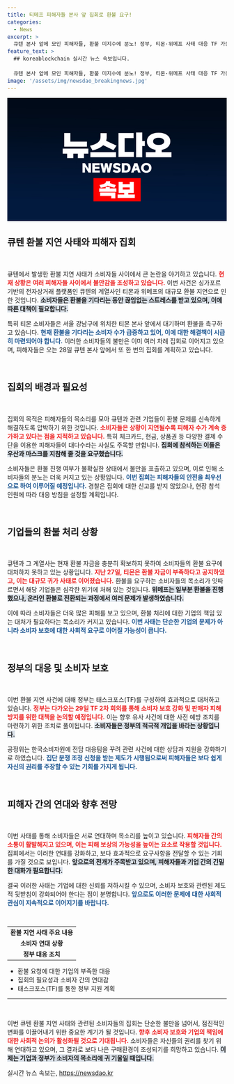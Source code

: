 ```yaml
---
title: 티메프 피해자들 본사 앞 집회로 환불 요구!
categories:
  - News
excerpt: >
  큐텐 본사 앞에 모인 피해자들, 환불 미지수에 분노! 정부, 티몬·위메프 사태 대응 TF 가동… 진실을 밝혀라! 클릭하여 사건의 전말을 확인하세요.
feature_text: >
  ## koreablockchain 실시간 뉴스 속보입니다.

  큐텐 본사 앞에 모인 피해자들, 환불 미지수에 분노! 정부, 티몬·위메프 사태 대응 TF 가동… 진실을 밝혀라! 클릭하여 사건의 전말을 확인하세요.
image: '/assets/img/newsdao_breakingnews.jpg'
---
```


<p><img src="/assets/img/newsdao_breakingnews.jpg" alt="koreablockchain 속보" /></p>

<h2 data-ke-size="size26">큐텐 환불 지연 사태와 피해자 집회</h2>

<p data-ke-size="size16">&nbsp;</p>

<p>큐텐에서 발생한 환불 지연 사태가 소비자들 사이에서 큰 논란을 야기하고 있습니다. <b><span style="color: #ee2323;">현재 상황은 여러 피해자들 사이에서 불안감을 조성하고 있습니다.</span></b> 이번 사건은 싱가포르 기반의 전자상거래 플랫폼인 큐텐의 계열사인 티몬과 위메프의 대규모 환불 지연으로 인한 것입니다. <b><span style="background-color: #21538527;">소비자들은 환불을 기다리는 동안 끊임없는 스트레스를 받고 있으며, 이에 따른 대책이 필요합니다.</span></b> </p>

<p>특히 티몬 소비자들은 서울 강남구에 위치한 티몬 본사 앞에서 대기하며 환불을 촉구하고 있습니다. <b><span style="color: #1a5490;">현재 환불을 기다리는 소비자 수가 급증하고 있어, 이에 대한 해결책이 시급히 마련되어야 합니다.</span></b> 이러한 소비자들의 불만은 이미 여러 차례 집회로 이어지고 있으며, 피해자들은 오는 28일 큐텐 본사 앞에서 또 한 번의 집회를 계획하고 있습니다. </p>

<p data-ke-size="size16">&nbsp;</p>

<h2 data-ke-size="size26">집회의 배경과 필요성</h2>

<p data-ke-size="size16">&nbsp;</p>

<p>집회의 목적은 피해자들의 목소리를 모아 큐텐과 관련 기업들이 환불 문제를 신속하게 해결하도록 압박하기 위한 것입니다. <b><span style="color: #ee2323;">소비자들은 상황이 지연될수록 피해자 수가 계속 증가하고 있다는 점을 지적하고 있습니다.</span></b> 특히 체크카드, 현금, 상품권 등 다양한 결제 수단을 이용한 피해자들이 대다수라는 사실도 주목할 만합니다. <b><span style="background-color: #21538527;">집회에 참석하는 이들은 우산과 마스크를 지참해 줄 것을 요구했습니다.</span></b> </p>

<p>소비자들은 환불 진행 여부가 불확실한 상태에서 불만을 표출하고 있으며, 이로 인해 소비자들의 분노는 더욱 커지고 있는 상황입니다. <b><span style="color: #1a5490;">이번 집회는 피해자들의 안전을 최우선으로 하여 이루어질 예정입니다.</span></b> 경찰은 집회에 대한 신고를 받지 않았으나, 현장 참석 인원에 따라 대응 방침을 설정할 계획입니다. </p>

<p data-ke-size="size16">&nbsp;</p>

<h2 data-ke-size="size26">기업들의 환불 처리 상황</h2>

<p data-ke-size="size16">&nbsp;</p>

<p>큐텐과 그 계열사는 현재 환불 자금을 충분히 확보하지 못하여 소비자들의 환불 요구에 대처하지 못하고 있는 상황입니다. <b><span style="color: #ee2323;">지난 27일, 티몬은 환불 자금이 부족하다고 공지하였고, 이는 대규모 귀가 사태로 이어졌습니다.</span></b> 환불을 요구하는 소비자들의 목소리가 잇따르면서 해당 기업들은 심각한 위기에 처해 있는 것입니다. <b><span style="background-color: #21538527;">위메프는 일부분 환불을 진행했으나, 온라인 환불로 전환되는 과정에서 여러 문제가 발생하였습니다.</span></b> </p>

<p>이에 따라 소비자들은 더욱 많은 피해를 보고 있으며, 환불 처리에 대한 기업의 책임 있는 대처가 필요하다는 목소리가 커지고 있습니다. <b><span style="color: #1a5490;">이번 사태는 단순한 기업의 문제가 아니라 소비자 보호에 대한 사회적 요구로 이어질 가능성이 큽니다.</span></b> </p>

<p data-ke-size="size16">&nbsp;</p>

<h2 data-ke-size="size26">정부의 대응 및 소비자 보호</h2>

<p data-ke-size="size16">&nbsp;</p>

<p>이번 환불 지연 사건에 대해 정부는 태스크포스(TF)를 구성하여 효과적으로 대처하고 있습니다. <b><span style="color: #ee2323;">정부는 다가오는 29일 TF 2차 회의를 통해 소비자 보호 강화 및 판매자 피해 방지를 위한 대책을 논의할 예정입니다.</span></b> 이는 향후 유사 사건에 대한 사전 예방 조치를 마련하기 위한 조치로 풀이됩니다. <b><span style="background-color: #21538527;">소비자들은 정부의 적극적 개입을 바라는 상황입니다.</span></b> </p>

<p>공정위는 한국소비자원에 전담 대응팀을 꾸려 관련 사건에 대한 상담과 지원을 강화하기로 하였습니다. <b><span style="color: #1a5490;">집단 분쟁 조정 신청을 받는 제도가 시행됨으로써 피해자들은 보다 쉽게 자신의 권리를 주장할 수 있는 기회를 가지게 됩니다.</span></b> </p>

<p data-ke-size="size16">&nbsp;</p>

<h2 data-ke-size="size26">피해자 간의 연대와 향후 전망</h2>

<p data-ke-size="size16">&nbsp;</p>

<p>이번 사태를 통해 소비자들은 서로 연대하며 목소리를 높이고 있습니다. <b><span style="color: #ee2323;">피해자들 간의 소통이 활발해지고 있으며, 이는 피해 보상의 가능성을 높이는 요소로 작용할 것입니다.</span></b> 집회에서는 이러한 연대를 강화하고, 보다 효과적으로 요구사항을 전달할 수 있는 기회를 가질 것으로 보입니다. <b><span style="background-color: #21538527;">앞으로의 전개가 주목받고 있으며, 피해자들과 기업 간의 긴밀한 대화가 필요합니다.</span></b> </p>

<p>결국 이러한 사태는 기업에 대한 신뢰를 저하시킬 수 있으며, 소비자 보호와 관련된 제도적 뒷받침이 강화되어야 한다는 점이 분명합니다. <b><span style="color: #1a5490;">앞으로도 이러한 문제에 대한 사회적 관심이 지속적으로 이어지기를 바랍니다.</span></b> </p>

<p data-ke-size="size16">&nbsp;</p>

<table>
    <tr>
        <td style="text-align: center; height: 17px;"><b>환불 지연 사태 주요 내용</b></td>
    </tr>
    <tr>
        <td style="text-align: center; height: 17px;"><b>소비자 연대 상황</b></td>
    </tr>
    <tr>
        <td style="text-align: center; height: 17px;"><b>정부 대응 조치</b></td>
    </tr>
</table>

<ul>
    <li>환불 요청에 대한 기업의 부족한 대응</li>
    <li>집회의 필요성과 소비자 간의 연대감</li>
    <li>태스크포스(TF)를 통한 정부 지원 계획</li>
</ul>

<hr />

<p data-ke-size="size16">&nbsp;</p>

<p>이번 큐텐 환불 지연 사태와 관련된 소비자들의 집회는 단순한 불만을 넘어서, 점진적인 변화를 이끌어내기 위한 중요한 계기가 될 것입니다. <b><span style="color: #ee2323;">향후 소비자 보호와 기업의 책임에 대한 사회적 논의가 활성화될 것으로 기대됩니다.</span></b> 소비자들은 자신들의 권리를 찾기 위해 연대하고 있으며, 그 결과로 보다 나은 구매환경이 조성되기를 희망하고 있습니다. <b><span style="background-color: #21538527;">이제는 기업과 정부가 소비자의 목소리에 귀 기울일 때입니다.</span></b> </p>
실시간 뉴스 속보는, <a href="https://newsdao.kr" rel="dofollow">https://newsdao.kr</a>


